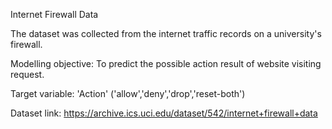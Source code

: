 Internet Firewall Data

The dataset was collected from the internet traffic records on a university's firewall.

Modelling objective: To predict the possible action result of website visiting request.

Target variable: 'Action' ('allow','deny','drop','reset-both')

Dataset link: https://archive.ics.uci.edu/dataset/542/internet+firewall+data
